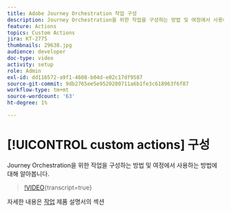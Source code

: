 ```yaml
---
title: Adobe Journey Orchestration 작업 구성
description: Journey Orchestration을 위한 작업을 구성하는 방법 및 여정에서 사용하는 방법에 대해 알아봅니다.
feature: Actions
topics: Custom Actions
jira: KT-2775
thumbnails: 29638.jpg
audience: developer
doc-type: video
activity: setup
role: Admin
exl-id: dd116572-a9f1-4608-b04d-e02c17df9587
source-git-commit: 9db2765ee5e9520280711a6b1fe3c618963f6f87
workflow-type: tm+mt
source-wordcount: '63'
ht-degree: 1%

---
```


# [!UICONTROL custom actions] 구성

Journey Orchestration을 위한 작업을 구성하는 방법 및 여정에서 사용하는 방법에 대해 알아봅니다.

>[!VIDEO](https://video.tv.adobe.com/v/29638?learn=on){transcript=true}

자세한 내용은 [작업](https://experienceleague.adobe.com/docs/journeys/using/action-journeys/action.html?lang=en) 제품 설명서의 섹션
